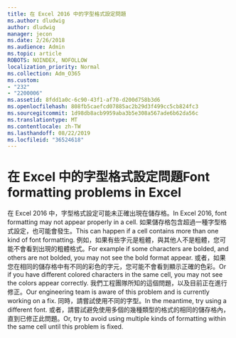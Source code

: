 ```yaml
---
title: 在 Excel 2016 中的字型格式設定問題
ms.author: dludwig
author: dludwig
manager: jecon
ms.date: 2/26/2018
ms.audience: Admin
ms.topic: article
ROBOTS: NOINDEX, NOFOLLOW
localization_priority: Normal
ms.collection: Adm_O365
ms.custom:
- "232"
- "2200006"
ms.assetid: 8fdd1a0c-6c90-43f1-af70-d200d758b3d6
ms.openlocfilehash: 808fb5caefcd07885ac2b29d3f499cc5cb824fc3
ms.sourcegitcommit: 1d98db8acb9959aba3b5e308a567ade6b62da56c
ms.translationtype: MT
ms.contentlocale: zh-TW
ms.lasthandoff: 08/22/2019
ms.locfileid: "36524618"
---
```

# <a name="font-formatting-problems-in-excel"></a><span data-ttu-id="4443f-102">在 Excel 中的字型格式設定問題</span><span class="sxs-lookup"><span data-stu-id="4443f-102">Font formatting problems in Excel</span></span>

<span data-ttu-id="4443f-103">在 Excel 2016 中，字型格式設定可能未正確出現在儲存格。</span><span class="sxs-lookup"><span data-stu-id="4443f-103">In Excel 2016, font formatting may not appear properly in a cell.</span></span> <span data-ttu-id="4443f-104">如果儲存格包含超過一種字型格式設定，也可能會發生。</span><span class="sxs-lookup"><span data-stu-id="4443f-104">This can happen if a cell contains more than one kind of font formatting.</span></span> <span data-ttu-id="4443f-105">例如，如果有些字元是粗體，與其他人不是粗體，您可能不會看到出現的粗體格式。</span><span class="sxs-lookup"><span data-stu-id="4443f-105">For example if some characters are bolded, and others are not bolded, you may not see the bold format appear.</span></span> <span data-ttu-id="4443f-106">或者，如果您在相同的儲存格中有不同的彩色的字元，您可能不會看到顯示正確的色彩。</span><span class="sxs-lookup"><span data-stu-id="4443f-106">Or if you have different colored characters in the same cell, you may not see the colors appear correctly.</span></span> <span data-ttu-id="4443f-107">我們工程團隊所知的這個問題，以及目前正在進行修正。</span><span class="sxs-lookup"><span data-stu-id="4443f-107">Our engineering team is aware of this problem and is currently working on a fix.</span></span> <span data-ttu-id="4443f-108">同時，請嘗試使用不同的字型。</span><span class="sxs-lookup"><span data-stu-id="4443f-108">In the meantime, try using a different font.</span></span> <span data-ttu-id="4443f-109">或者，請嘗試避免使用多個的幾種類型的格式的相同的儲存格內，直到已修正此問題。</span><span class="sxs-lookup"><span data-stu-id="4443f-109">Or, try to avoid using multiple kinds of formatting within the same cell until this problem is fixed.</span></span>
  